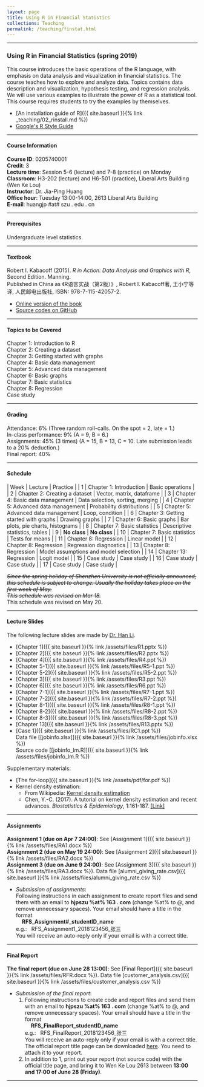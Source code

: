 ```yaml
---
layout: page
title: Using R in Financial Statistics
collections: Teaching
permalink: /teaching/finstat.html
---
```


---
### Using R in Financial Statistics (spring 2019)

This course introduces the basic operations of the R language, with emphasis on data analysis and visualization in financial statistics. The course teaches how to explore and analyze data. Topics contains data description and visualization, hypothesis testing, and regression analysis. We will use various examples to illustrate the power of R as a statistical tool. This course requires students to try the examples by themselves.

* [An installation guide of R]({{ site.baseurl }}{% link _teaching/02_rinstall.md %})   
* [Google's R Style Guide](https://google.github.io/styleguide/Rguide.xml)   

---
#### Course Information

**Course ID**: 0205740001   
**Credit**: 3      
**Lecture time**: Session 5-6 (lecture) and 7-8 (practice) on Monday    
**Classroom**: H3-202 (lecture) and H6-501 (practice), Liberal Arts Building (Wen Ke Lou)   
**Instructor**: Dr. Jia-Ping Huang   
**Office hour**: Tuesday 13:00-14:00, 2613 Liberal Arts Building    
**E-mail**: huangjp #at# szu . edu . cn

---
#### Prerequisites

Undergraduate level statistics.

---
#### Textbook

Robert I. Kabacoff (2015). *R in Action: Data Analysis and Graphics with R*, Second Edition. Manning.   
Published in China as 《R语言实战（第2版）》, Robert I. Kabacoff著, 王小宁等译, 人民邮电出版社, ISBN: 978-7-115-42057-2.

* [Online version of the book](https://www.manning.com/books/r-in-action-second-edition)   
* [Source codes on GitHub](https://github.com/kabacoff/RiA2)

---
#### Topics to be Covered

Chapter 1: Introduction to R     
Chapter 2: Creating a dataset   
Chapter 3: Getting started with graphs    
Chapter 4: Basic data management   
Chapter 5: Advanced data management   
Chapter 6: Basic graphs   
Chapter 7: Basic statistics   
Chapter 8: Regression   
Case study   

---
#### Grading

Attendance: 6% (Three random roll-calls. On the spot = 2, late = 1.)     
In-class performance: 9% (A = 9, B = 6.)   
Assignments: 45% (3 times) (A = 15, B = 13, C = 10. Late submission leads to a 20% deduction.)     
Final report: 40%   

---
#### Schedule

| Week | Lecture | Practice |
| 1 | Chapter 1: Introduction | Basic operations |
| 2 | Chapter 2: Creating a dataset | Vector, matrix, dataframe |
| 3 | Chapter 4: Basic data management | Data selection, sorting, merging |
| 4 | Chapter 5: Advanced data management | Probability distributions |
| 5 | Chapter 5: Advanced data management | Loop, condition |
| 6 | Chapter 3: Getting started with graphs | Drawing graphs |
| 7 | Chapter 6: Basic graphs | Bar plots, pie charts, histograms |
| 8 | Chapter 7: Basic statistics | Descriptive statistics, tables |
| 9 | **No class** | **No class** |
| 10 | Chapter 7: Basic statistics | Tests for means |
| 11 | Chapter 8: Regression | Linear model |
| 12 | Chapter 8: Regression | Regression diagnostics |
| 13 | Chapter 8: Regression | Model assumptions and model selection |
| 14 | Chapter 13: Regression | Logit model |
| 15 | Case study | Case study |
| 16 | Case study | Case study |
| 17 | Case study | Case study |

~~*Since the spring holiday of Shenzhen University is not officially announced, this schedule is subject to change. Usually the holiday takes place on the first week of May.*~~   
~~*This schedule was revised on Mar 18.*~~   
This schedule was revised on May 20.   

---
#### Lecture Slides

The following lecture slides are made by [Dr. Han Li](http://bs.szu.edu.cn/?Teacher82/139.html).

* [Chapter 1]({{ site.baseurl }}{% link /assets/files/R1.pptx %})
* [Chapter 2]({{ site.baseurl }}{% link /assets/files/R2.pptx %})
* [Chapter 4]({{ site.baseurl }}{% link /assets/files/R4.ppt %})
* [Chapter 5-1]({{ site.baseurl }}{% link /assets/files/R5-1.ppt %})
* [Chapter 5-2]({{ site.baseurl }}{% link /assets/files/R5-2.ppt %})   
* [Chapter 3]({{ site.baseurl }}{% link /assets/files/R3.ppt %})   
* [Chapter 6]({{ site.baseurl }}{% link /assets/files/R6.ppt %})   
* [Chapter 7-1]({{ site.baseurl }}{% link /assets/files/R7-1.ppt %})   
* [Chapter 7-2]({{ site.baseurl }}{% link /assets/files/R7-2.ppt %})   
* [Chapter 8-1]({{ site.baseurl }}{% link /assets/files/R8-1.ppt %})   
* [Chapter 8-2]({{ site.baseurl }}{% link /assets/files/R8-2.ppt %})   
* [Chapter 8-3]({{ site.baseurl }}{% link /assets/files/R8-3.ppt %})   
* [Chapter 13]({{ site.baseurl }}{% link /assets/files/R13.pptx %})   
* [Case 1]({{ site.baseurl }}{% link /assets/files/RC1.ppt %})   
  Data file [[jobinfo.xlsx]]({{ site.baseurl }}{% link /assets/files/jobinfo.xlsx %})   
  Source code [[jobinfo_lm.R]]({{ site.baseurl }}{% link /assets/files/jobinfo_lm.R %})   


Supplementary materials:

* [The for-loop]({{ site.baseurl }}{% link /assets/pdf/for.pdf %})   
* Kernel density estimation:   
  - From Wikipedia: [Kernel density estimation](https://en.wikipedia.org/wiki/Kernel_density_estimation)   
  - Chen, Y.-C. (2017). A tutorial on kernel density estimation and recent advances. *Biostatistics & Epidemiology*, 1:161-187. [[Link]](https://www.tandfonline.com/doi/full/10.1080/24709360.2017.1396742)   


---
#### Assignments

**Assignment 1 (due on Apr 7 24:00)**: See [Assignment 1]({{ site.baseurl }}{% link /assets/files/RA1.docx %})    
**Assignment 2 (due on May 19 24:00)**: See [Assignment 2]({{ site.baseurl }}{% link /assets/files/RA2.docx %})       
**Assignment 3 (due on June 9 24:00)**: See [Assignment 3]({{ site.baseurl }}{% link /assets/files/RA3.docx %}). Data file [alumni_giving_rate.csv]({{ site.baseurl }}{% link /assets/files/alumni_giving_rate.csv %})       

* *Submission of assignments*:   
  Following instructions in each assignment to create report files and send them with an email to **hjpszu %at% 163 . com** (change %at% to @, and remove unnecessary spaces). Your email should have a title in the format   
  &nbsp; &nbsp; **RFS_Assignment#_studentID_name**   
  e.g.: &nbsp; RFS_Assignment1_2018123456_张三   
  You will receive an auto-reply only if your email is with a correct title.

---
#### Final Report

**The final report (due on June 28 13:00)**: See [Final Report]({{ site.baseurl }}{% link /assets/files/RFR.docx %}). Data file [customer_analysis.csv]({{ site.baseurl }}{% link /assets/files/customer_analysis.csv %})

* *Submission of the final report*:   
  1. Following instructions to create code and report files and send them with an email to **hjpszu %at% 163 . com** (change %at% to @, and remove unnecessary spaces). Your email should have a title in the format   
  &nbsp; &nbsp; **RFS_FinalReport_studentID_name**   
  e.g.: &nbsp; RFS_FinalReport_2018123456_张三   
  You will receive an auto-reply only if your email is with a correct title.   
  The official report title page can be downloaded [here](https://jwb.szu.edu.cn/info/1074/1077.htm). You need to attach it to your report.
  2. In addition to 1, print out your report (not source code) with the official title page, and bring it to Wen Ke Lou 2613 between **13:00 and 17:00 of June 28 (Friday)**.


---
